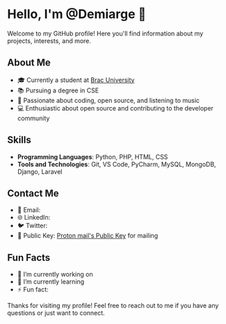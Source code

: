 <!---
Demiarge/Demiarge is a ✨ special ✨ repository because its `README.md` (this file) appears on your GitHub profile.
You can click the Preview link to take a look at your changes.
--->

# Hello, I'm @Demiarge 👋

Welcome to my GitHub profile! Here you'll find information about my projects, interests, and more.

## About Me

- 🎓 Currently a student at [Brac University](https://www.bracu.ac.bd/)
- 📚 Pursuing a degree in CSE
- 🌟 Passionate about coding, open source, and listening to music
- 💻 Enthusiastic about open source and contributing to the developer community

<!-- ## Projects

Here are a few projects I've been working on:

1. **[Project 1 Name]** - A brief description of what this project does.
2. **[Project 2 Name]** - A brief description of what this project does.
3. **[Project 3 Name]** - A brief description of what this project does. -->

## Skills

- **Programming Languages**: Python, PHP, HTML, CSS
- **Tools and Technologies**: Git, VS Code, PyCharm, MySQL, MongoDB, Django, Laravel

## Contact Me

- 📧 Email: 
- 🌐 LinkedIn: 
- 🐦 Twitter: 
- 🔑 Public Key: [Proton mail's Public Key](https://github.com/Demiarge/Demiarge/blob/main/publickey_ptm.asc) for mailing


## Fun Facts

- 🔭 I’m currently working on 
- 🌱 I’m currently learning 
- ⚡ Fun fact: 

Thanks for visiting my profile! Feel free to reach out to me if you have any questions or just want to connect.
